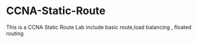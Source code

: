 # CCNA-Static-Route
This is a CCNA Static Route Lab include basic route,load balancing , floated routing 
